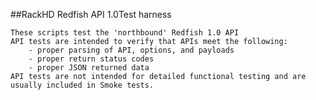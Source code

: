 ##RackHD Redfish API 1.0Test harness

    These scripts test the 'northbound' Redfish 1.0 API
    API tests are intended to verify that APIs meet the following:
        - proper parsing of API, options, and payloads
        - proper return status codes
        - proper JSON returned data
    API tests are not intended for detailed functional testing and are usually included in Smoke tests.
